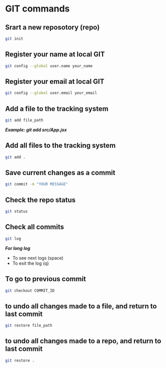 # GIT commands
## Srart a new reposotory (repo)
```bash
git init
```
## Register your name at local GIT
```bash
git config --global user.name your_name
```
## Register your email at local GIT
```bash
git config --global user.email your_email
```
## Add a file to the tracking system
```bash
git add file_path
```
***Example: git add src/App.jsx***

## Add all files to the tracking system
```bash
git add .
```
## Save current changes as a commit
```bash
git commit -m "YOUR MESSAGE"
```
## Check the repo status
```bash
git status
```
## Check all commits
```bash
git log
```
***For long log***
- To see next logs (space)
- To exit the log (q)

## To go to previous commit
```bash
git checkout COMMIT_ID
```
## to undo all changes made to a file, and return to last commit
```bash
git restore file_path
```
## to undo all changes made to a repo, and return to last commit
```bash
git restore .
```
